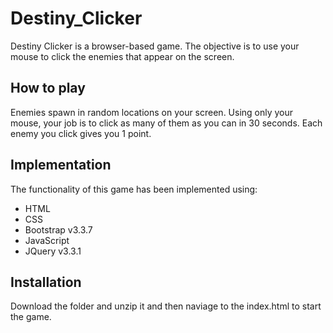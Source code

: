 # Destiny_Clicker

Destiny Clicker is a browser-based game. The objective is to use your mouse to click the enemies that appear on the screen.

## How to play

Enemies spawn in random locations on your screen. Using only your mouse, your job is to click as many of them as you can in 30 seconds. Each enemy you click gives you 1 point.

## Implementation

The functionality of this game has been implemented using:
* HTML
* CSS
* Bootstrap v3.3.7
* JavaScript
* JQuery v3.3.1

## Installation
Download the folder and unzip it and then naviage to the index.html to start the game.
